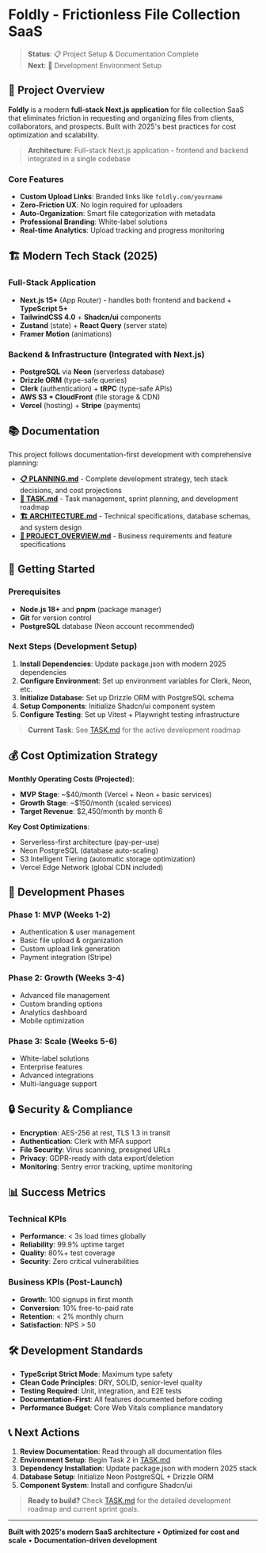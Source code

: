 # Foldly - Frictionless File Collection SaaS

> **Status**: 📋 Project Setup & Documentation Complete  
> **Next**: 🚀 Development Environment Setup

## 🎯 Project Overview

**Foldly** is a modern **full-stack Next.js application** for file collection SaaS that eliminates friction in requesting and organizing files from clients, collaborators, and prospects. Built with 2025's best practices for cost optimization and scalability.

> **Architecture**: Full-stack Next.js application - frontend and backend integrated in a single codebase

### Core Features

- **Custom Upload Links**: Branded links like `foldly.com/yourname`
- **Zero-Friction UX**: No login required for uploaders
- **Auto-Organization**: Smart file categorization with metadata
- **Professional Branding**: White-label solutions
- **Real-time Analytics**: Upload tracking and progress monitoring

## 🏗️ Modern Tech Stack (2025)

### Full-Stack Application

- **Next.js 15+** (App Router) - handles both frontend and backend + **TypeScript 5+**
- **TailwindCSS 4.0** + **Shadcn/ui** components
- **Zustand** (state) + **React Query** (server state)
- **Framer Motion** (animations)

### Backend & Infrastructure (Integrated with Next.js)

- **PostgreSQL** via **Neon** (serverless database)
- **Drizzle ORM** (type-safe queries)
- **Clerk** (authentication) + **tRPC** (type-safe APIs)
- **AWS S3 + CloudFront** (file storage & CDN)
- **Vercel** (hosting) + **Stripe** (payments)

## 📚 Documentation

This project follows documentation-first development with comprehensive planning:

- **[📋 PLANNING.md](docs/PLANNING.md)** - Complete development strategy, tech stack decisions, and cost projections
- **[📝 TASK.md](docs/TASK.md)** - Task management, sprint planning, and development roadmap
- **[🏗️ ARCHITECTURE.md](docs/ARCHITECTURE.md)** - Technical specifications, database schemas, and system design
- **[📖 PROJECT_OVERVIEW.md](docs/project_overview.md)** - Business requirements and feature specifications

## 🚀 Getting Started

### Prerequisites

- **Node.js 18+** and **pnpm** (package manager)
- **Git** for version control
- **PostgreSQL** database (Neon account recommended)

### Next Steps (Development Setup)

1. **Install Dependencies**: Update package.json with modern 2025 dependencies
2. **Configure Environment**: Set up environment variables for Clerk, Neon, etc.
3. **Initialize Database**: Set up Drizzle ORM with PostgreSQL schema
4. **Setup Components**: Initialize Shadcn/ui component system
5. **Configure Testing**: Set up Vitest + Playwright testing infrastructure

> **Current Task**: See [TASK.md](docs/TASK.md) for the active development roadmap

## 💰 Cost Optimization Strategy

**Monthly Operating Costs (Projected)**:

- **MVP Stage**: ~$40/month (Vercel + Neon + basic services)
- **Growth Stage**: ~$150/month (scaled services)
- **Target Revenue**: $2,450/month by month 6

**Key Cost Optimizations**:

- Serverless-first architecture (pay-per-use)
- Neon PostgreSQL (database auto-scaling)
- S3 Intelligent Tiering (automatic storage optimization)
- Vercel Edge Network (global CDN included)

## 🎯 Development Phases

### Phase 1: MVP (Weeks 1-2)

- Authentication & user management
- Basic file upload & organization
- Custom upload link generation
- Payment integration (Stripe)

### Phase 2: Growth (Weeks 3-4)

- Advanced file management
- Custom branding options
- Analytics dashboard
- Mobile optimization

### Phase 3: Scale (Weeks 5-6)

- White-label solutions
- Enterprise features
- Advanced integrations
- Multi-language support

## 🔒 Security & Compliance

- **Encryption**: AES-256 at rest, TLS 1.3 in transit
- **Authentication**: Clerk with MFA support
- **File Security**: Virus scanning, presigned URLs
- **Privacy**: GDPR-ready with data export/deletion
- **Monitoring**: Sentry error tracking, uptime monitoring

## 📊 Success Metrics

### Technical KPIs

- **Performance**: < 3s load times globally
- **Reliability**: 99.9% uptime target
- **Quality**: 80%+ test coverage
- **Security**: Zero critical vulnerabilities

### Business KPIs (Post-Launch)

- **Growth**: 100 signups in first month
- **Conversion**: 10% free-to-paid rate
- **Retention**: < 2% monthly churn
- **Satisfaction**: NPS > 50

## 🛠️ Development Standards

- **TypeScript Strict Mode**: Maximum type safety
- **Clean Code Principles**: DRY, SOLID, senior-level quality
- **Testing Required**: Unit, integration, and E2E tests
- **Documentation-First**: All features documented before coding
- **Performance Budget**: Core Web Vitals compliance mandatory

## 📞 Next Actions

1. **Review Documentation**: Read through all documentation files
2. **Environment Setup**: Begin Task 2 in [TASK.md](docs/TASK.md)
3. **Dependency Installation**: Update package.json with modern 2025 stack
4. **Database Setup**: Initialize Neon PostgreSQL + Drizzle ORM
5. **Component System**: Install and configure Shadcn/ui

> **Ready to build?** Check [TASK.md](docs/TASK.md) for the detailed development roadmap and current sprint goals.

---

**Built with 2025's modern SaaS architecture** • **Optimized for cost and scale** • **Documentation-driven development**
